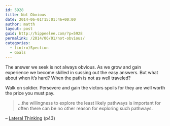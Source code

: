 ```yaml
---
id: 5928
title: Not Obvious
date: 2014-06-01T15:01:46+00:00
author: matth
layout: post
guid: http://hippeelee.com/?p=5928
permalink: /2014/06/01/not-obvious/
categories:
  - (intro)Spection
  - Goals
---
```

The answer we seek is not always obvious. As we grow and gain experience we become skilled in sussing out the easy answers. But what about when it&#8217;s hard? When the path is not as well traveled? 

Walk on soldier. Persevere and gain the victors spoils for they are well worth the price you must pay. 

> &#8230;the willingness to explore the least likely pathways is important for often there can be no other reason for exploring such pathways.

&#8211; <u>Lateral Thinking</u> (p43)